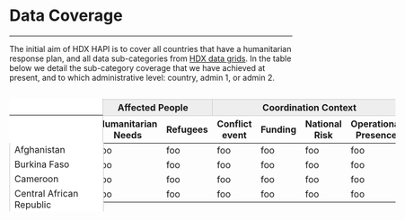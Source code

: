 
# Data Coverage

---

The initial aim of HDX HAPI is to cover all countries that have a
humanitarian response plan, and all data sub-categories from
[HDX data grids](https://data.humdata.org/dashboards/overview-of-data-grids).
In the table below we detail the sub-category coverage that we have achieved
at present, and to which administrative level: country, admin 1, or admin 2.

<style>
  .data-cell {
    background-color: #66B0EC; /* HDX sapphire light */;
  }

  th.rotate {
    white-space: nowrap;
    vertical-align: bottom;
    text-align: left;
    height: 200px;
  }
  th.rotate > div {
    transform: translate(20px, 150px) rotate(-45deg);
    width: 1px;
  }
  th.rotate > div > span {
    padding: 0px 0px;
  }

  th.horizontal {
    vertical-align: center;
    text-align: center;
  }

  .container {
	  overflow-x: hidden;
	  overflow-y: scroll;
	  position: relative;
	  width: 688px;
	}
	.container table {
		border-collapse: collapse;
		margin-left: 150px !important;
	}

	thead tr th:first-child {
		height: 100%;
	}

	thead tr:first-child th {
		background-color: #EEE;
		border: 1px solid #CCC;
		border-left: 0;
	}
	thead tr:first-child th:first-child {
		background-color: #FFF;
    border: 0;
    border-right: 1px solid #CCC;
	}
	thead tr,
	tbody tr {
		border-right: 1px solid #CCC;
	}
	tbody tr td:first-child {
		border-left: 1px solid #CCC;
	}

	tr > th:first-child,
	tr > td:first-child {
		background-color: #FFF;
		border-right: 1px solid #CCC;
	  left: 0;
	  position: absolute;
	  width: 150px !important;
	  margin-top: -1px;
	}

	/** overrides **/
	.md-typeset__table {
		display: block;
	}
	.md-typeset table:not([class]) {
		border: none;
		display: table;
	}
	.md-typeset table:not([class]) td:not([align]), 
	.md-typeset table:not([class]) th:not([align]) {
		line-height: 16px;
		vertical-align: bottom;
	}
	.md-typeset__scrollwrap {
		margin: 1em 0 1em -16px;
	}

</style>


<div class='container'>
	<table>
	  <thead>
	    <tr>
	      <th></th>
	      <th colspan="2">Affected People</th>
	      <th colspan="4">Coordination Context</th>
	      <th colspan="2">Food</th>
	      <th colspan="2">Population Social</th>
	    </tr>
	    <tr>
	      <th></th>
	      <th>Humanitarian Needs</th>
	      <th>Refugees</th>
	      <th>Conflict event</th>
	      <th>Funding</th>
	      <th>National Risk</th>
	      <th>Operational Presence</th>
	      <th>Food Price</th>
	      <th>Food Security</th>
	      <th>Population</th>
	      <th>Poverty-rate</th>
	    </tr>
	  </thead>
	  <tbody>
	    <tr>
	      <td>Afghanistan</d>
	      <td>foo</td>
	      <td>foo</td>
	      <td>foo</td>
	      <td>foo</td>
	      <td>foo</td>
	      <td>foo</td>
	      <td>foo</td>
	      <td>foo</td>
	      <td>foo</td>
	      <td>foo</td>
	    </tr>
	    <tr>
	      <td>Burkina Faso</td>
	      <td>foo</td>
	      <td>foo</td>
	      <td>foo</td>
	      <td>foo</td>
	      <td>foo</td>
	      <td>foo</td>
	      <td>foo</td>
	      <td>foo</td>
	      <td>foo</td>
	      <td>foo</td>
	    </tr>
	    <tr>
	      <td>Cameroon</td>
	      <td>foo</td>
	      <td>foo</td>
	      <td>foo</td>
	      <td>foo</td>
	      <td>foo</td>
	      <td>foo</td>
	      <td>foo</td>
	      <td>foo</td>
	      <td>foo</td>
	      <td>foo</td>
	    </tr>
	    <tr>
	      <td>Central African Republic</td>
	      <td>foo</td>
	      <td>foo</td>
	      <td>foo</td>
	      <td>foo</td>
	      <td>foo</td>
	      <td>foo</td>
	      <td>foo</td>
	      <td>foo</td>
	      <td>foo</td>
	      <td>foo</td>
	    </tr>
	  </tbody>
	</table>
</div>
